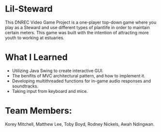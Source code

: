 # Lil-Steward
This DNREC Video Game Project is a one-player top-down game where you play as a Steward and use different types of plantlife in order to maintain certain meters. This game was built with the intention of attracting more youth to working at estuaries.

# What I Learned
- Utilizing Java Swing to create interactive GUI.
- The benifits of MVC architectural pattern, and how to implement it.
- Developing multithreaded functions for in-game audio responses and soundtracks.
- Taking input from keyboard and mice.

# Team Members: 
Korey Mitchell, Matthew Lee, Toby Boyd, Rodney Nickels, Awah Ndingwan.
